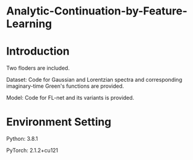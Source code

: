 # Analytic-Continuation-by-Feature-Learning
# Introduction
Two floders are included.

Dataset: Code for Gaussian and Lorentzian spectra and corresponding imaginary-time Green's functions are provided.

Model: Code for FL-net and its variants is provided.

# Environment Setting
Python: 3.8.1

PyTorch: 2.1.2+cu121

